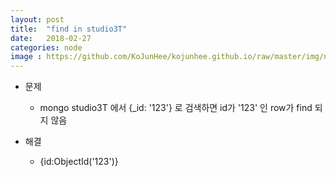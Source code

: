 ```yaml
---
layout: post
title:  "find in studio3T"
date:   2018-02-27
categories: node
image : https://github.com/KoJunHee/kojunhee.github.io/raw/master/img/node.png
---
```




- 문제

  - mongo studio3T 에서 {_id: '123'} 로 검색하면 id가 '123' 인 row가 find 되지 않음

- 해결

  - {id:ObjectId('123')}

  ​

​	
